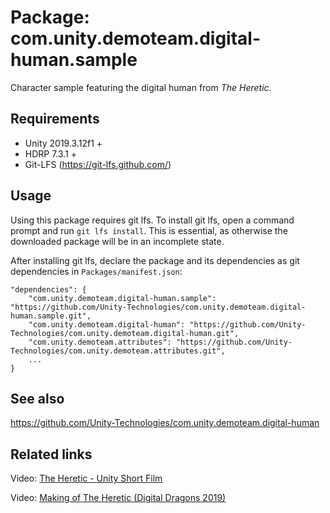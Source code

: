 # Package: com.unity.demoteam.digital-human.sample

Character sample featuring the digital human from *The Heretic*.


## Requirements

- Unity 2019.3.12f1 +
- HDRP 7.3.1 +
- Git-LFS (https://git-lfs.github.com/)


## Usage

Using this package requires git lfs. To install git lfs, open a command prompt and run
```git lfs install```. This is essential, as otherwise the downloaded package will be in an incomplete state.

After installing git lfs, declare the package and its dependencies as git dependencies in `Packages/manifest.json`:

```
"dependencies": {
    "com.unity.demoteam.digital-human.sample": "https://github.com/Unity-Technologies/com.unity.demoteam.digital-human.sample.git",
    "com.unity.demoteam.digital-human": "https://github.com/Unity-Technologies/com.unity.demoteam.digital-human.git",
    "com.unity.demoteam.attributes": "https://github.com/Unity-Technologies/com.unity.demoteam.attributes.git",
    ...
}
```


## See also

https://github.com/Unity-Technologies/com.unity.demoteam.digital-human


## Related links

Video: [The Heretic - Unity Short Film](https://www.youtube.com/watch?v=iQZobAhgayA)

Video: [Making of The Heretic (Digital Dragons 2019)](https://www.youtube.com/watch?v=5H9Jo2qjJXs)
